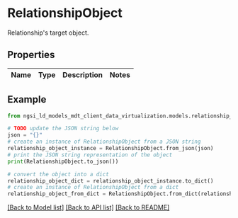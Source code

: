 # RelationshipObject

Relationship's target object. 

## Properties

Name | Type | Description | Notes
------------ | ------------- | ------------- | -------------

## Example

```python
from ngsi_ld_models_mdt_client_data_virtualization.models.relationship_object import RelationshipObject

# TODO update the JSON string below
json = "{}"
# create an instance of RelationshipObject from a JSON string
relationship_object_instance = RelationshipObject.from_json(json)
# print the JSON string representation of the object
print(RelationshipObject.to_json())

# convert the object into a dict
relationship_object_dict = relationship_object_instance.to_dict()
# create an instance of RelationshipObject from a dict
relationship_object_from_dict = RelationshipObject.from_dict(relationship_object_dict)
```
[[Back to Model list]](../README.md#documentation-for-models) [[Back to API list]](../README.md#documentation-for-api-endpoints) [[Back to README]](../README.md)


